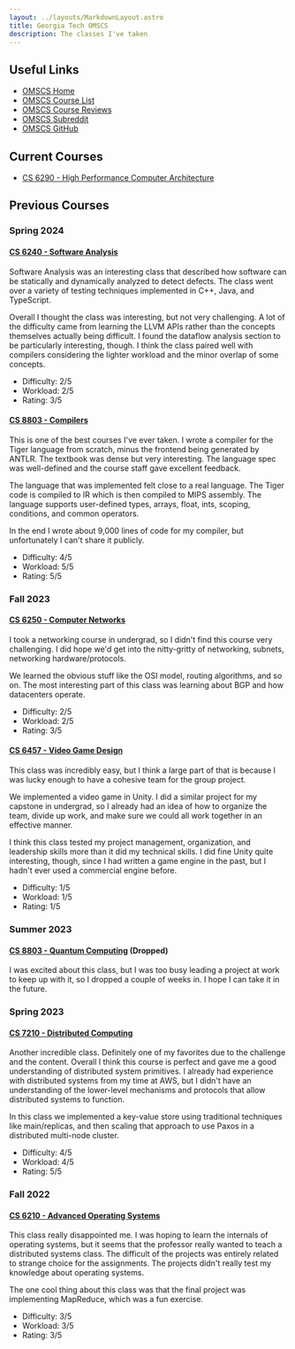 ```yaml
---
layout: ../layouts/MarkdownLayout.astro
title: Georgia Tech OMSCS
description: The classes I've taken
---
```


## Useful Links

- [OMSCS Home](https://omscs.gatech.edu/)
- [OMSCS Course List](https://omscs.gatech.edu/current-courses)
- [OMSCS Course Reviews](https://omscentral.com/)
- [OMSCS Subreddit](https://old.reddit.com/r/OMSCS/)
- [OMSCS GitHub](https://github.gatech.edu/omscs)

## Current Courses

- [CS 6290 - High Performance Computer Architecture](https://omscs.gatech.edu/cs-6290-high-performance-computer-architecture)

## Previous Courses

### Spring 2024

#### [CS 6240 - Software Analysis](https://omscs.gatech.edu/cs-6340-software-analysis)

Software Analysis was an interesting class that described how software can be statically and dynamically analyzed to detect defects. The class went over a variety of testing techniques implemented in C++, Java, and TypeScript.

Overall I thought the class was interesting, but not very challenging. A lot of the difficulty came from learning the LLVM APIs rather than the concepts themselves actually being difficult. I found the dataflow analysis section to be particularly interesting, though. I think the class paired well with compilers considering the lighter workload and the minor overlap of some concepts.

- Difficulty: 2/5
- Workload: 2/5
- Rating: 3/5

#### [CS 8803 - Compilers](https://omscs.gatech.edu/cs-8803-o08-compilers-theory-and-practice)

This is one of the best courses I've ever taken. I wrote a compiler for the Tiger language from scratch, minus the frontend being generated by ANTLR. The textbook was dense but very interesting. The language spec was well-defined and the course staff gave excellent feedback.

The language that was implemented felt close to a real language. The Tiger code is compiled to IR which is then compiled to MIPS assembly. The language supports user-defined types, arrays, float, ints, scoping, conditions, and common operators.

In the end I wrote about 9,000 lines of code for my compiler, but unfortunately I can't share it publicly.

- Difficulty: 4/5
- Workload: 5/5
- Rating: 5/5

### Fall 2023

#### [CS 6250 - Computer Networks](https://omscs.gatech.edu/cs-6250-computer-networks)

I took a networking course in undergrad, so I didn't find this course very challenging. I did hope we'd get into the nitty-gritty of networking, subnets, networking hardware/protocols.

We learned the obvious stuff like the OSI model, routing algorithms, and so on. The most interesting part of this class was learning about BGP and how datacenters operate.

- Difficulty: 2/5
- Workload: 2/5
- Rating: 3/5

#### [CS 6457 - Video Game Design](https://omscs.gatech.edu/cs-6457-video-game-design)

This class was incredibly easy, but I think a large part of that is because I was lucky enough to have a cohesive team for the group project.

We implemented a video game in Unity. I did a similar project for my capstone in undergrad, so I already had an idea of how to organize the team, divide up work, and make sure we could all work together in an effective manner.

I think this class tested my project management, organization, and leadership skills more than it did my technical skills. I did fine Unity quite interesting, though, since I had written a game engine in the past, but I hadn't ever used a commercial engine before.

- Difficulty: 1/5
- Workload: 1/5
- Rating: 1/5

### Summer 2023

#### [CS 8803 - Quantum Computing](https://omscs.gatech.edu/cs-8803-o13-quantum-computing) (Dropped)

I was excited about this class, but I was too busy leading a project at work to keep up with it, so I dropped a couple of weeks in. I hope I can take it in the future.

### Spring 2023

#### [CS 7210 - Distributed Computing](https://omscs.gatech.edu/cs-7210-distributed-computing)

Another incredible class. Definitely one of my favorites due to the challenge and the content. Overall I think this course is perfect and gave me a good understanding of distributed system primitives. I already had experience with distributed systems from my time at AWS, but I didn't have an understanding of the lower-level mechanisms and protocols that allow distributed systems to function.

In this class we implemented a key-value store using traditional techniques like main/replicas, and then scaling that approach to use Paxos in a distributed multi-node cluster.

- Difficulty: 4/5
- Workload: 4/5
- Rating: 5/5

### Fall 2022

#### [CS 6210 - Advanced Operating Systems](https://omscs.gatech.edu/cs-6210-advanced-operating-systems)

This class really disappointed me. I was hoping to learn the internals of operating systems, but it seems that the professor really wanted to teach a distributed systems class. The difficult of the projects was entirely related to strange choice for the assignments. The projects didn't really test my knowledge about operating systems.

The one cool thing about this class was that the final project was implementing MapReduce, which was a fun exercise.

- Difficulty: 3/5
- Workload: 3/5
- Rating: 3/5
